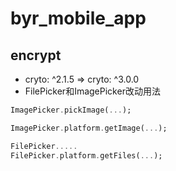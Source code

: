# byr_mobile_app
## encrypt
- cryto: ^2.1.5 => cryto: ^3.0.0
- FilePicker和ImagePicker改动用法
```dart
ImagePicker.pickImage(...);

ImagePicker.platform.getImage(...);

FilePicker.....
FilePicker.platform.getFiles(...);
```
